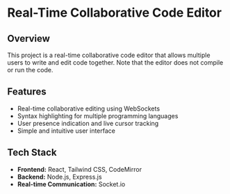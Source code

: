 # Real-Time Collaborative Code Editor

## Overview
This project is a real-time collaborative code editor that allows multiple users to write and edit code together. Note that the editor does not compile or run the code.

## Features
- Real-time collaborative editing using WebSockets
- Syntax highlighting for multiple programming languages
- User presence indication and live cursor tracking
- Simple and intuitive user interface

## Tech Stack
- **Frontend:** React, Tailwind CSS, CodeMirror
- **Backend:** Node.js, Express.js
- **Real-time Communication:** Socket.io
